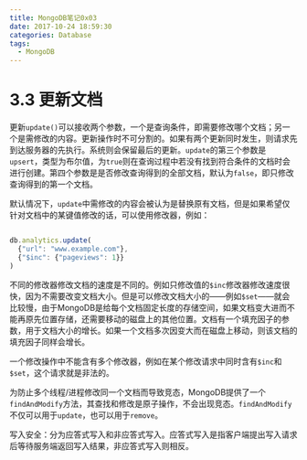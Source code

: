 ```yaml
---
title: MongoDB笔记0x03
date: 2017-10-24 18:59:30
categories: Database
tags:
  - MongoDB
---
```


# 3.3 更新文档

更新`update()`可以接收两个参数，一个是查询条件，即需要修改哪个文档；另一个是需修改的内容。更新操作时不可分割的。如果有两个更新同时发生，则请求先到达服务器的先执行。系统则会保留最后的更新。`update`的第三个参数是`upsert`，类型为布尔值，为`true`则在查询过程中若没有找到符合条件的文档时会进行创建。第四个参数是是否修改查询得到的全部文档，默认为`false`，即只修改查询得到的第一个文档。

默认情况下，`update`中需修改的内容会被认为是替换原有文档，但是如果希望仅针对文档中的某键值修改的话，可以使用修改器，例如：

```js

db.analytics.update(
  {"url": "www.example.com"},
  {"$inc": {"pageviews": 1}}
)

```

不同的修改器修改文档的速度是不同的。例如只修改值的`$inc`修改器修改速度很快，因为不需要改变文档大小。但是可以修改文档大小的——例如`$set`——就会比较慢，由于MongoDB是给每个文档固定长度的存储空间，如果文档变大进而不能再原先位置存储，还需要移动的磁盘上的其他位置。文档有一个填充因子的参数，用于文档大小的增长。如果一个文档多次因变大而在磁盘上移动，则该文档的填充因子同样会增长。

一个修改操作中不能含有多个修改器，例如在某个修改请求中同时含有`$inc`和`$set`，这个请求就是非法的。

为防止多个线程/进程修改同一个文档而导致竞态，MongoDB提供了一个`findAndModify`方法，其查找和修改是原子操作，不会出现竞态。`findAndModify`不仅可以用于`update`，也可以用于`remove`。

写入安全：分为应答式写入和非应答式写入。应答式写入是指客户端提出写入请求后等待服务端返回写入结果，非应答式写入则相反。
